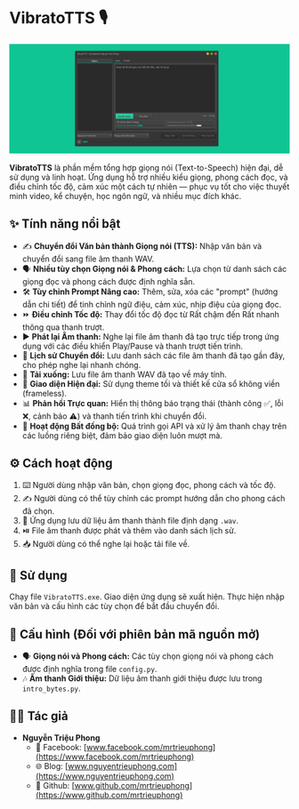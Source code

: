# VibratoTTS 🎙️

![Screenshot](images/screenshot.PNG)

**VibratoTTS** là phần mềm tổng hợp giọng nói (Text-to-Speech) hiện đại, dễ sử dụng và linh hoạt. Ứng dụng hỗ trợ nhiều kiểu giọng, phong cách đọc, và điều chỉnh tốc độ, cảm xúc một cách tự nhiên — phục vụ tốt cho việc thuyết minh video, kể chuyện, học ngôn ngữ, và nhiều mục đích khác.

## ✨ Tính năng nổi bật

* ✍️ **Chuyển đổi Văn bản thành Giọng nói (TTS):** Nhập văn bản và chuyển đổi sang file âm thanh WAV.
* 🗣️ **Nhiều tùy chọn Giọng nói & Phong cách:** Lựa chọn từ danh sách các giọng đọc và phong cách được định nghĩa sẵn.
* 🛠️ **Tùy chỉnh Prompt Nâng cao:** Thêm, sửa, xóa các "prompt" (hướng dẫn chi tiết) để tinh chỉnh ngữ điệu, cảm xúc, nhịp điệu của giọng đọc.
* ⏩ **Điều chỉnh Tốc độ:** Thay đổi tốc độ đọc từ Rất chậm đến Rất nhanh thông qua thanh trượt.
* ▶️ **Phát lại Âm thanh:** Nghe lại file âm thanh đã tạo trực tiếp trong ứng dụng với các điều khiển Play/Pause và thanh trượt tiến trình.
* 📜 **Lịch sử Chuyển đổi:** Lưu danh sách các file âm thanh đã tạo gần đây, cho phép nghe lại nhanh chóng.
* 💾 **Tải xuống:** Lưu file âm thanh WAV đã tạo về máy tính.
* 🎨 **Giao diện Hiện đại:** Sử dụng theme tối và thiết kế cửa sổ không viền (frameless).
* 📊 **Phản hồi Trực quan:** Hiển thị thông báo trạng thái (thành công ✅, lỗi ❌, cảnh báo ⚠️) và thanh tiến trình khi chuyển đổi.
* 🔄 **Hoạt động Bất đồng bộ:** Quá trình gọi API và xử lý âm thanh chạy trên các luồng riêng biệt, đảm bảo giao diện luôn mượt mà.

## ⚙️ Cách hoạt động

1.  ⌨️ Người dùng nhập văn bản, chọn giọng đọc, phong cách và tốc độ.
2.  ✍️ Người dùng có thể tùy chỉnh các prompt hướng dẫn cho phong cách đã chọn.
3.  🎵 Ứng dụng lưu dữ liệu âm thanh thành file định dạng `.wav`.
4.  ⏯️ File âm thanh được phát và thêm vào danh sách lịch sử.
5.  📥 Người dùng có thể nghe lại hoặc tải file về.

## 🚀 Sử dụng

Chạy file `VibratoTTS.exe`. Giao diện ứng dụng sẽ xuất hiện. Thực hiện nhập văn bản và cấu hình các tùy chọn để bắt đầu chuyển đổi.

## 🔧 Cấu hình (Đối với phiên bản mã nguồn mở)

* 🗣️ **Giọng nói và Phong cách:** Các tùy chọn giọng nói và phong cách được định nghĩa trong file `config.py`.
* 🎶 **Âm thanh Giới thiệu:** Dữ liệu âm thanh giới thiệu được lưu trong `intro_bytes.py`.

## 🧑‍💻 Tác giả

* **Nguyễn Triệu Phong**
    * 📘 Facebook: [www.facebook.com/mrtrieuphong](https://www.facebook.com/mrtrieuphong)
    * 🌐 Blog: [www.nguyentrieuphong.com](https://www.nguyentrieuphong.com)
    * 🐙 Github: [www.github.com/mrtrieuphong](https://www.github.com/mrtrieuphong)
